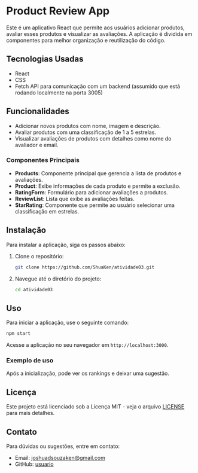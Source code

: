 # Product Review App

Este é um aplicativo React que permite aos usuários adicionar produtos, avaliar esses produtos e visualizar as avaliações. A aplicação é dividida em componentes para melhor organização e reutilização do código.

## Tecnologias Usadas

- React
- CSS
- Fetch API para comunicação com um backend (assumido que está rodando localmente na porta 3005)

## Funcionalidades

- Adicionar novos produtos com nome, imagem e descrição.
- Avaliar produtos com uma classificação de 1 a 5 estrelas.
- Visualizar avaliações de produtos com detalhes como nome do avaliador e email.


### Componentes Principais

- **Products**: Componente principal que gerencia a lista de produtos e avaliações.
- **Product**: Exibe informações de cada produto e permite a exclusão.
- **RatingForm**: Formulário para adicionar avaliações a produtos.
- **ReviewList**: Lista que exibe as avaliações feitas.
- **StarRating**: Componente que permite ao usuário selecionar uma classificação em estrelas.

## Instalação

Para instalar a aplicação, siga os passos abaixo:

1. Clone o repositório:
   ```bash
   git clone https://github.com/ShuaKen/atividade03.git
   ```
2. Navegue até o diretório do projeto:
   ```bash
   cd atividade03
   ```

## Uso

Para iniciar a aplicação, use o seguinte comando:

```bash
npm start
```

Acesse a aplicação no seu navegador em `http://localhost:3000`.

### Exemplo de uso

Após a inicialização, pode ver os rankings e deixar uma sugestão.

## Licença

Este projeto está licenciado sob a Licença MIT - veja o arquivo [LICENSE](LICENSE) para mais detalhes.

## Contato

Para dúvidas ou sugestões, entre em contato:

- Email: joshuadsouzaken@gmail.com
- GitHub: [usuario](https://github.com/ShuaKen)
